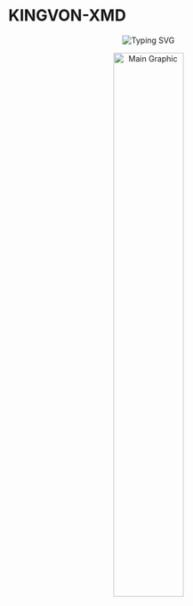   # KINGVON-XMD 

<p align="center">
  <img src="https://readme-typing-svg.demolab.com?font=Orbitron&weight=900&size=30&duration=4000&pause=1000&width=500&lines=Welcome+to+KINGVON-Xmd;Created+By+KINGVON;Best+WhatsApp+Bot+online;Fork+Me+and+Enjoy!" alt="Typing SVG" />
</p>

<p align="center">
  <img src="!https://files.catbox.moe/4v6o48.jpg" width="50%" alt="Main Graphic" />
</p>
